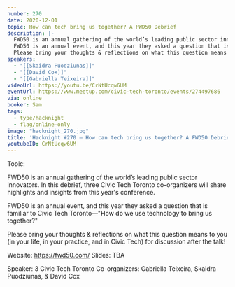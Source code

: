 ```yaml
---
number: 270
date: 2020-12-01
topic: How can tech bring us together? A FWD50 Debrief
description: |-
  FWD50 is an annual gathering of the world’s leading public sector innovators. In this debrief, three Civic Tech Toronto co-organizers will share highlights and insights from this year's conference.
  FWD50 is an annual event, and this year they asked a question that is familiar to Civic Tech Toronto—‘How do we use technology to bring us together?’
  Please bring your thoughts & reflections on what this question means to you (in your life, in your practice, and in Civic Tech) for discussion after the talk! https://fwd50.com/
speakers:
  - "[[Skaidra Puodziunas]]"
  - "[[David Cox]]"
  - "[[Gabriella Teixeira]]"
videoUrl: https://youtu.be/CrNtUcqw6UM
eventUrl: https://www.meetup.com/civic-tech-toronto/events/274497686
via: online
booker: Sam
tags:
  - type/hacknight
  - flag/online-only
image: "hacknight_270.jpg"
title: 'Hacknight #270 – How can tech bring us together? A FWD50 Debrief'
youtubeID: CrNtUcqw6UM
---
```


Topic:

FWD50 is an annual gathering of the world’s leading public sector innovators. In this debrief, three Civic Tech Toronto co-organizers will share highlights and insights from this year's conference.

FWD50 is an annual event, and this year they asked a question that is familiar to Civic Tech Toronto—"How do we use technology to bring us together?"

Please bring your thoughts & reflections on what this question means to you (in your life, in your practice, and in Civic Tech) for discussion after the talk!

Website: https://fwd50.com/
Slides: TBA

Speaker:
3 Civic Tech Toronto Co-organizers:
Gabriella Teixeira, Skaidra Puodziunas, & David Cox